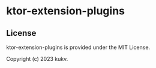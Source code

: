 # ktor-extension-plugins

## License

ktor-extension-plugins is provided under the MIT License.

Copyright (c) 2023 kukv.
